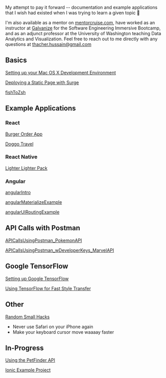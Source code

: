 My attempt to pay it forward -- documentation and example applications that I wish had existed when I was trying to learn a given topic 🙂

I'm also available as a mentor on [mentorcruise.com](https://mentorcruise.com/mentor/ThacherHussain/), have worked as an instructor at [Galvanize](https://www.galvanize.com/web-development) for the Software Engineering Immersive Bootcamp, and as an adjunct professor at the University of Washington teaching Data Analytics and Visualization. Feel free to reach out to me directly with any questions at [thacher.hussain@gmail.com](mailto:thacher.hussain@gmail.com)

## Basics

[Setting up your Mac OS X Development Environment](https://github.com/thacherhussain/macosx-dev-setup)

[Deploying a Static Page with Surge](https://gist.github.com/thacherhussain/bdeba175a12935c9cbde8cdaacdc79b2)

[fishToZsh](https://github.com/thacherhussain/fishToZsh)


## Example Applications

### React
[Burger Order App](https://github.com/thacherhussain/burger-order-app)

[Doggo Travel](https://github.com/thacherhussain/doggo-travel)


### React Native
[Lighter Lighter Pack](https://github.com/thacherhussain/lighter-lighter-pack)

### Angular
[angularIntro](https://github.com/thacherhussain/angularIntro)

[angularMaterializeExample](https://github.com/thacherhussain/angularMaterializeExample)

[angularUIRoutingExample](https://github.com/thacherhussain/angularUIRoutingExample)


## API Calls with Postman

[APICallsUsingPostman_PokemonAPI](https://github.com/thacherhussain/APICallsUsingPostman_PokemonAPI)

[APICallsUsingPostman_wDeveloperKeys_MarvelAPI](https://github.com/thacherhussain/APICallsUsingPostman_wDeveloperKeys_MarvelAPI)


## Google TensorFlow

[Setting up Google TensorFlow](https://gist.github.com/thacherhussain/0103f69cb409385b80fb717419eb2ffc)

[Using TensorFlow for Fast Style Transfer](https://gist.github.com/thacherhussain/ef612173bae63e1c2438a73e405b8a52)


## Other

[Random Small Hacks](https://gist.github.com/thacherhussain/f3c937086b2231ab0d058edc6173b83c)
  - Never use Safari on your iPhone again
  - Make your keyboard cursor move waaaay faster


## In-Progress

[Using the PetFinder API](https://github.com/thacherhussain/petfinder-API-guide)

[Ionic Example Project](https://github.com/thacherhussain/ionicExampleThatWorks)
